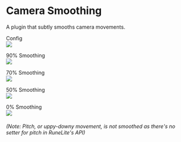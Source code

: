 # Camera Smoothing
A plugin that subtly smooths camera movements.  
  
Config  
![](https://i.imgur.com/RfbhHbE.png)  
  
90% Smoothing  
![](https://i.imgur.com/qZN8lIC.gif)  
  
70% Smoothing  
![](https://i.imgur.com/8pXcFfG.gif)  
  
50% Smoothing  
![](https://i.imgur.com/y7OUoHz.gif)  
  
0% Smoothing  
![](https://i.imgur.com/A71ysj2.gif)  
  
###### (Note: Pitch, or uppy-downy movement, is not smoothed as there's no setter for pitch in RuneLite's API)  
